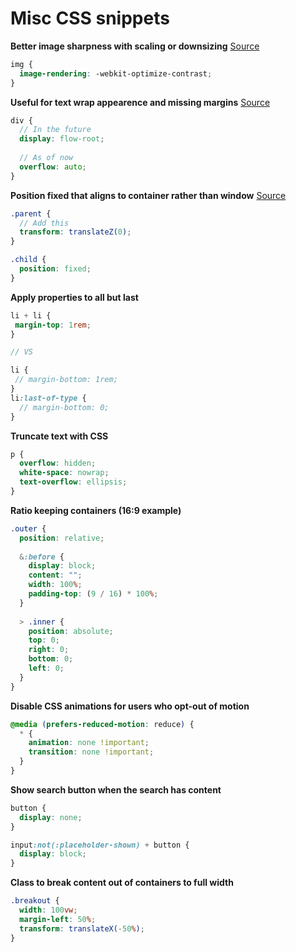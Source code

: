 # Misc CSS snippets

**Better image sharpness with scaling or downsizing** [Source](https://medium.freecodecamp.org/-898b38a6c0e1)

```scss
img {
  image-rendering: -webkit-optimize-contrast;
}
```

**Useful for text wrap appearence and missing margins** [Source](https://www.smashingmagazine.com/2017/12/understanding-css-layout-block-formatting-context/)

```scss
div {
  // In the future
  display: flow-root;
  
  // As of now
  overflow: auto;
}
```

**Position fixed that aligns to container rather than window** [Source](https://medium.com/@peedutuisk/lesser-known-css-quirks-oddities-and-advanced-tips-css-is-awesome-8ee3d16295bb)

```scss
.parent {
  // Add this
  transform: translateZ(0);
}

.child {
  position: fixed;
}
```

**Apply properties to all but last**

```scss
li + li {
 margin-top: 1rem;
}

// VS

li {
 // margin-bottom: 1rem;
}
li:last-of-type {
  // margin-bottom: 0;
}
```

**Truncate text with CSS**

```scss
p {
  overflow: hidden;
  white-space: nowrap;
  text-overflow: ellipsis;
}
```

**Ratio keeping containers (16:9 example)**

```scss
.outer {
  position: relative;
  
  &:before {
    display: block;
    content: "";
    width: 100%;
    padding-top: (9 / 16) * 100%;
  }
  
  > .inner {
    position: absolute;
    top: 0;
    right: 0;
    bottom: 0;
    left: 0;
  }
}
```

**Disable CSS animations for users who opt-out of motion**

```scss
@media (prefers-reduced-motion: reduce) {
  * {
    animation: none !important;
    transition: none !important;
  }
}
```

**Show search button when the search has content**

```scss
button {
  display: none;
}

input:not(:placeholder-shown) + button {
  display: block;
}
```

**Class to break content out of containers to full width**

```scss
.breakout {
  width: 100vw;
  margin-left: 50%;
  transform: translateX(-50%);
}
```
